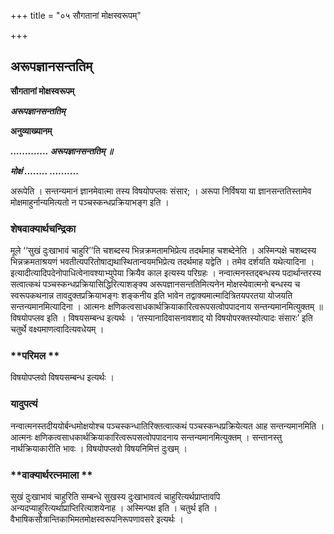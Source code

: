 +++
title = "०५ सौगतानां मोक्षस्वरूपम्"

+++


## अरूपज्ञानसन्ततिम्

**सौगतानां मोक्षस्वरूपम्**

***अरूपज्ञानसन्ततिम्***

**अनुव्याख्यानम्**

***............. अरूपज्ञानसन्ततिम् ॥***

***मोक्षं ........ ..........***

अरूपेति । सन्तन्यमानं ज्ञानमेवात्मा तस्य विषयोपप्लवः संसार; । अरूपा निर्विषया या ज्ञानसन्ततिस्तामेव मोक्षमाहुर्नान्यमित्यतो न पञ्चस्कन्धप्रक्रियाभङ्ग इति ।

### **शेषवाक्यार्थचन्द्रिका**

मूले ‘‘सुखं दुःखाभावं चाहुरि’’ति चशब्दस्य भिन्नक्रमतामभिप्रेत्य तदर्थमाह चशब्देनेति । अस्मिन्पक्षे चशब्दस्य भिन्नक्रमताश्रयणं भवतीत्यपरितोषाद्यथास्थितान्वयमभिप्रेत्य तदर्थमाह यद्वेति । तमेव दर्शयति यथेत्यादिना । इत्यादीत्यादिपदेनोपाधित्वेनावश्याभ्युपेया क्रियैव काल इत्यस्य परिग्रहः । नन्वात्मनस्तद्बन्धस्य पदार्थान्तरस्य सत्वात्कथं पञ्चस्कन्धप्रक्रियासिद्धिरित्याशङ्क्य अरूपज्ञानसन्ततिमित्यनेन मोक्षस्येवात्मनो बन्धस्य च स्वरूपकथनान्न तावदुक्तप्रक्रियाभङ्गः शङ्कनीय इति भावेन तद्वाक्यमात्मादित्रितयपरतया योजयति सन्तन्यमानमित्यादिना । आत्मनः क्षणिकत्वसाधकार्थक्रियाकारित्वरूपसत्वोपपादनाय सन्तन्यमानमित्युक्तम् ॥ विषयोपप्लव इति । विषयसम्बन्ध इत्यर्थः । ‘तस्यानादिवासनावशाद् यो विषयोपरक्तस्योत्पादः संसारः’ इति चतुर्थे वक्ष्यमाणत्वादित्यवधेयम् ।

### **परिमल **

विषयोपप्लवो विषयसम्बन्ध इत्यर्थः ।

### **यादुपत्यं**

नन्वात्मनस्तदीययोर्बन्धमोक्षयोश्च पञ्चस्कन्धातिरिक्तत्वात्कथं पञ्चस्कन्धप्रक्रियेत्यत आह सन्तन्यमानमिति । आत्मनः क्षणिकत्वसाधकार्थक्रियाकारित्वरूपसत्वोपपादनाय सन्तन्यमानमित्युक्तम् । सन्तानस्तु नार्थक्रियाकारीति भावः । विषयोपप्लवो विषयनिमित्तं दुःखम् ।

### **वाक्यार्थरत्नमाला **

सुखं दुःखाभावं चाहुरिति सम्बन्धे सुखस्य दुःखाभावत्वं चाहुरित्यर्थप्राप्तावपि अन्यदप्याहुरित्यर्थाप्राप्तिरित्याशयेनाह । अस्मिन्पक्ष इति । चतुर्थ इति । वैभाषिकसौत्रान्तिकाभिमतमोक्षस्वरूपनिरूपणावसरे इत्यर्थः ।

